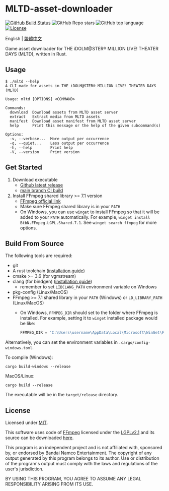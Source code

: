 # MLTD-asset-downloader

[![GitHub Build Status](https://img.shields.io/github/actions/workflow/status/nicks96432/mltd-asset-downloader/build.yaml)][build status]
![GitHub Repo stars](https://img.shields.io/github/stars/nicks96432/mltd-asset-downloader)
![GitHub top language](https://img.shields.io/github/languages/top/nicks96432/mltd-asset-downloader)
[![License](https://img.shields.io/github/license/nicks96432/mltd-asset-downloader)](LICENSE)

English | [繁體中文](README.zh-TW.md)

Game asset downloader for THE iDOLM@STER® MILLION LIVE! THEATER DAYS (MLTD), written in Rust.

## Usage

```console
$ ./mltd --help
A CLI made for assets in THE iDOLM@STER® MILLION LIVE! THEATER DAYS (MLTD)

Usage: mltd [OPTIONS] <COMMAND>

Commands:
  download  Download assets from MLTD asset server
  extract   Extract media from MLTD assets
  manifest  Download asset manifest from MLTD asset server
  help      Print this message or the help of the given subcommand(s)

Options:
  -v, --verbose...  More output per occurrence
  -q, --quiet...    Less output per occurrence
  -h, --help        Print help
  -V, --version     Print version
```

## Get Started

1. Download executable
   * [Github latest release](https://github.com/nicks96432/mltd-asset-downloader/releases/latest)
   * [main branch CI build](https://nightly.link/nicks96432/mltd-asset-downloader/workflows/build.yaml/main)
2. Install FFmpeg shared library >= 7.1 version
   * [FFmpeg official link](https://www.ffmpeg.org/download.html)
   * Make sure FFmpeg shared library is in your `PATH`
   * On Windows, you can use `winget` to install FFmpeg so that it will be added to your `PATH` automatically.
     For example, `winget install BtbN.FFmpeg.LGPL.Shared.7.1`. See `winget search ffmpeg` for more options.

## Build From Source

The following tools are required:

* git
* A rust toolchain ([installation guide](https://www.rust-lang.org/tools/install))
* cmake >= 3.6 (for vgmstream)
* clang (for bindgen) ([installation guide](https://rust-lang.github.io/rust-bindgen/requirements.html))
  * remember to set `LIBCLANG_PATH` environment variable on Windows
* pkg-config (Linux/MacOS)
* FFmpeg >= 7.1 shared library in your `PATH` (Windows) or `LD_LIBRARY_PATH` (Linux/MacOS)
  * On Windows, `FFMPEG_DIR` should set to the folder where FFmpeg is installed. For example, setting it to `winget` installed
    package would be like:

    ```powershell
    FFMPEG_DIR = 'C:\Users\username\AppData\Local\Microsoft\WinGet\Packages\BtbN.FFmpeg.LGPL.Shared.7.1_Microsoft.Winget.Source_8wekyb3d8bbwe\ffmpeg-n7.1-62-gb168ed9b14-win64-lgpl-shared-7.1'
    ```

Alternatively, you can set the environment variables in `.cargo/config-windows.toml`.

To compile (Windows):

```shell
cargo build-windows --release
```

MacOS/Linux:

```shell
cargo build --release
```

The executable will be in the `target/release` directory.

## License

Licensed under [MIT](LICENSE).

This software uses code of [FFmpeg](https://ffmpeg.org) licensed under the
[LGPLv2.1](https://www.gnu.org/licenses/old-licenses/lgpl-2.1.html) and its source can be downloaded
[here](https://github.com/FFmpeg/FFmpeg).

This program is an independent project and is not affiliated with, sponsored by, or endorsed by Bandai Namco Entertainment.
The copyright of any output generated by this program belongs to its author.
Use or distribution of the program's output must comply with the laws and regulations of the user's jurisdiction.

BY USING THIS PROGRAM, YOU AGREE TO ASSUME ANY LEGAL RESPONSIBILITY ARISING FROM ITS USE.

[build status]: https://github.com/nicks96432/mltd-asset-downloader/actions/workflows/build.yaml
